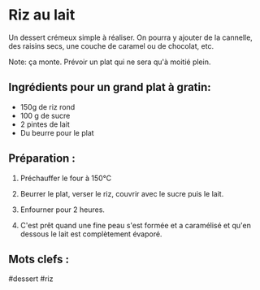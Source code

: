 Riz au lait
============

Un dessert crémeux simple à réaliser. On pourra y ajouter de
la cannelle, des raisins secs, une couche de caramel ou de
chocolat, etc.

Note: ça monte. Prévoir un plat qui ne sera qu'à moitié plein.

Ingrédients pour un grand plat à gratin:
------------------------------------------

- 150g de riz rond
- 100 g de sucre
- 2 pintes de lait
- Du beurre pour le plat

Préparation :
-------------

1. Préchauffer le four à 150°C

2. Beurrer le plat, verser le riz, couvrir avec le sucre puis le lait.

3. Enfourner pour 2 heures.

4. C'est prêt quand une fine peau s'est formée et a caramélisé et qu'en dessous le lait est complètement évaporé.

Mots clefs :
-----------

#dessert
#riz
